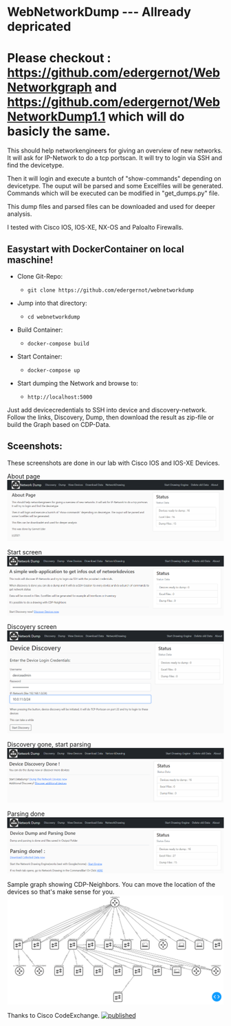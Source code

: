 # WebNetworkDump   ---   Allready depricated
# Please checkout : https://github.com/edergernot/WebNetworkgraph and https://github.com/edergernot/WebNetworkDump1.1 which will do basicly the same.


This should help networkengineers for giving an overview of new networks. It will ask for IP-Network to do a tcp portscan. It will try to login via SSH and find the devicetype.

Then it will login and execute a buntch of "show-commands" depending on devicetype. The ouput will be parsed and some Excelfiles will be generated. Commands which will be executed can be modified in "get_dumps.py" file. 

This dump files and parsed files can be downloaded and used for deeper analysis.

I tested with Cisco IOS, IOS-XE, NX-OS and Paloalto Firewalls.
## Easystart with DockerContainer on local maschine!

- Clone Git-Repo:
  - ```git clone https://github.com/edergernot/webnetworkdump```

- Jump into that directory:
  - ```cd webnetworkdump```
- Build Container:
  - ```docker-compose build```

- Start Container:
  - ```docker-compose up```

- Start dumping the Network and browse to:
  - ```http://localhost:5000```

Just add devicecredentials to SSH into device and discovery-network.
Follow the links, Discovery, Dump, then download the result as zip-file or build the Graph based on CDP-Data.

## Sceenshots:
These screenshots are done in our lab with Cisco IOS and IOS-XE Devices.


About page
![About](images/About.png)

Start screen
![Startscreen](images/StartScreen.png)

Discoyery screen
![Discover](images/Device%20Discovery.png)

Discovery gone, start parsing
![DiscoverDone](images/DiscoveryDone.png)

Parsing done
![ParseDone](images/parsing_done.png)

Sample graph showing CDP-Neighbors.
You can move the location of the devices so that's make sense for you. 
![Graph](images/CDPneighbors.png)

Thanks to Cisco CodeExchange.
[![published](https://static.production.devnetcloud.com/codeexchange/assets/images/devnet-published.svg)](https://developer.cisco.com/codeexchange/github/repo/edergernot/webnetworkdump)
